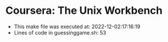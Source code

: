 # Coursera: The Unix Workbench
* This make file was executed at: 2022-12-02:17:16:19
* Lines of code in guessinggame.sh: 53

